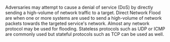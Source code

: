 Adversaries may attempt to cause a denial of service (DoS) by directly sending a high-volume of network traffic to a target. Direct Network Flood are when one or more systems are used to send a high-volume of network packets towards the targeted service's network. Almost any network protocol may be used for flooding. Stateless protocols such as UDP or ICMP are commonly used but stateful protocols such as TCP can be used as well.
